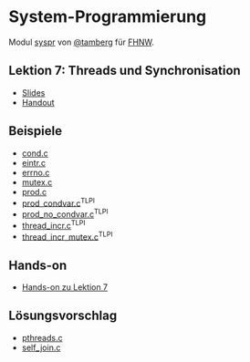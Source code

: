 # System-Programmierung
Modul [syspr]( https://www.fhnw.ch/de/studium/module/6008081) von [@tamberg](https://twitter.com/tamberg) für [FHNW](https://www.fhnw.ch/).

## Lektion 7: Threads und Synchronisation
- [Slides](http://www.tamberg.org/fhnw/2020/hs/Syspr07ThreadsUndSynchronisation.pdf)
- [Handout](http://www.tamberg.org/fhnw/2020/hs/Syspr07ThreadsUndSynchronisationHandout.pdf)

## Beispiele
- [cond.c](cond.c)
- [eintr.c](eintr.c)
- [errno.c](errno.c)
- [mutex.c](mutex.c)
- [prod.c](prod.c)
- [prod_condvar.c](http://man7.org/tlpi/code/online/dist/threads/prod_condvar.c.html)<sup>TLPI</sup>
- [prod_no_condvar.c](http://man7.org/tlpi/code/online/dist/threads/prod_no_condvar.c.html)<sup>TLPI</sup>
- [thread_incr.c](http://man7.org/tlpi/code/online/dist/threads/thread_incr.c.html)<sup>TLPI</sup>
- [thread_incr_mutex.c](http://man7.org/tlpi/code/online/dist/threads/thread_incr_mutex.c.html)<sup>TLPI</sup>

## Hands-on
- [Hands-on zu Lektion 7](../../../../fhnw-syspr-work-07/blob/master/README.md)

## Lösungsvorschlag
- [pthreads.c](pthreads.c)
- [self_join.c](self_join.c)
